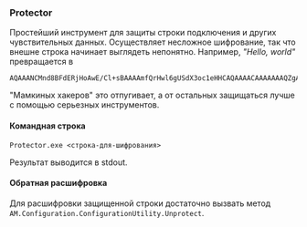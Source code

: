 ﻿### Protector

Простейший инструмент для защиты строки подключения и других чувствительных данных. Осуществляет несложное шифрование, так что внешне строка начинает выглядеть непонятно. Например, *"Hello, world"* превращается в

```
AQAAANCMnd8BFdERjHoAwE/Cl+sBAAAAmfQrHwl6gUSdX3oc1eHHCAQAAAACAAAAAAAQZgAAAAEAACAAAAAKjpiYAuNQFiUTbfKJ0p/oKa/d4oOPihy9mr47/saQ2AAAAAAOgAAAAAIAACAAAAAAaQsGdbuVWg5sF/XtIKQP6a7f6audmMvsLRqHmU7RjSAAAAByFIycQuHgrulmvOfvTk8mXN7HST5tXitbAm7c1zzvzUAAAABsMa7djZdciULEOHBxqxTRU+1RNt7YbYuTLs/O0ANqw6lxarQUTLkLrRUVTJvX00x3VM0H3aXLG7tsgljGwvoK
```

"Мамкиных хакеров" это отпугивает, а от остальных защищаться лучше с помощью серьезных инструментов.

#### Командная строка

```
Protector.exe <строка-для-шифрования>
```

Результат выводится в stdout.

#### Обратная расшифровка

Для расшифровки защищенной строки достаточно вызвать метод `AM.Configuration.ConfigurationUtility.Unprotect`.

